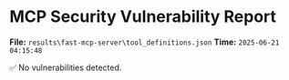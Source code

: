 # MCP Security Vulnerability Report
**File:** `results\fast-mcp-server\tool_definitions.json`
**Time:** `2025-06-21 04:15:48`

✅ No vulnerabilities detected.